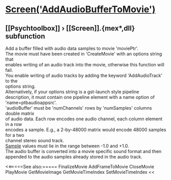 # [Screen('AddAudioBufferToMovie')](Screen-AddAudioBufferToMovie) 
## [[Psychtoolbox]] &#8250; [[Screen]].{mex*,dll} subfunction


Add a buffer filled with audio data samples to movie 'moviePtr'.  
The movie must have been created in 'CreateMovie' with an options string that  
enables writing of an audio track into the movie, otherwise this function will  
fail.  
You enable writing of audio tracks by adding the keyword 'AddAudioTrack' to the  
options string.  
Alternatively, if your options string is a gst-launch style pipeline  
description, it must contain one pipeline element with a name option of  
'name=ptbaudioappsrc'.  
'audioBuffer' must be 'numChannels' rows by 'numSamples' columns double matrix  
of audio data. Each row encodes one audio channel, each column element in a row  
encodes a sample. E.g., a 2-by-48000 matrix would encode 48000 samples for a two  
channel stereo sound track.  
[Sample](Sample) values must lie in the range between -1.0 and +1.0.  
The audio buffer is converted into a movie specific sound format and then  
appended to the audio samples already stored in the audio track.  
  
  


<<=====See also:=====
FinalizeMovie AddFrameToMovie CloseMovie PlayMovie GetMovieImage GetMovieTimeIndex SetMovieTimeIndex
<<